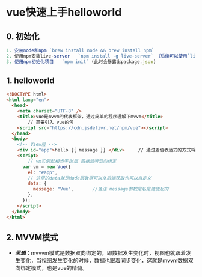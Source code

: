# vue快速上手helloworld

## 0. 初始化

```js
1. 安装node和npm `brew install node && brew install npm`
2. 使用npm安装live-server	`npm install -g live-server` （后续可以使用`live-server`命令在本地起服务器;并且可是实现实时刷新浏览器）
3. 使用npm初始化项目	`npm init` (此时会暴露出package.json)
```



## 1. helloworld

```html
<!DOCTYPE html>
<html lang="en">
  <head>
    <meta charset="UTF-8" />
    <title>vue是mvvm的代表框架，通过简单的程序理解下mvvm</title>
		// 需要引入 vue的包
    <script src="https://cdn.jsdelivr.net/npm/vue"></script>
  </head>
  <body>
    <!-- View层 -->
    <div id="app">hello {{ message }} </div>	 // 通过差值表达式的方式将数据渲染到页面
    <script>
        // vm实例就相当于VM层 数据监听双向绑定
      var vm = new Vue({
        el: "#app",
        // 这里的data就是Mode层数据可以从后端获取也可以自定义
        data: {
          message: "Vue",		//备注 message参数是名是随便起的
        },
      });
    </script>
  </body>
</html>
```



## 2. MVVM模式

- ***思想***：mvvvm模式是数据双向绑定的，即数据发生变化时，视图也就跟着发生变化，当视图发生变化的时候，数据也跟着同步变化，这就是mvvm数据双向绑定模式，也是vue的精髓。